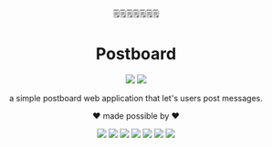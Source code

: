 <p align="center">
  🗒️🗒️🗒️🗒️🗒️🗒️🗒️
</p>
<h1 align="center">
   Postboard
</h1>
<div align="center">
  <img src="https://img.shields.io/github/last-commit/v-sec0/improved-spoon-ida"/>
  <img src="https://img.shields.io/github/issues-closed/v-sec0/improved-spoon-ida.svg"
</div>
<p align="center">
  a simple postboard web application that let's users post messages.
</p>
<p align="center">
  ❤️ made possible by ❤️
</p>
<div align="center">
  <img src="https://img.shields.io/badge/Google_Cloud-4285F4?style=for-the-badge&logo=google-cloud&logoColor=white"/>
  <img src="https://img.shields.io/badge/MongoDB-4EA94B?style=for-the-badge&logo=mongodb&logoColor=white"/>
  <img src="https://img.shields.io/badge/Bootstrap-563D7C?style=for-the-badge&logo=bootstrap&logoColor=white"/>
  <img src="https://img.shields.io/badge/Express%20js-000000?style=for-the-badge&logo=express&logoColor=white"/>
  <img src="https://img.shields.io/badge/jQuery-0769AD?style=for-the-badge&logo=jquery&logoColor=white"/>
  <img src="https://img.shields.io/badge/Node%20js-339933?style=for-the-badge&logo=nodedotjs&logoColor=white"/>
  <img src= "https://img.shields.io/badge/Render-46E3B7?style=for-the-badge&logo=render&logoColor=white"/>
</div>
